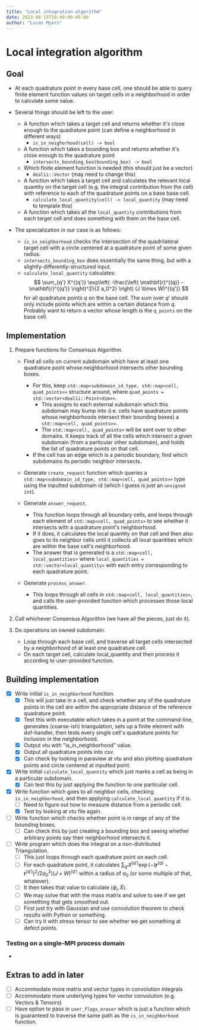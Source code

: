 ```yaml
---
title: "Local integration algorithm"
date: 2023-08-15T10:40:00-05:00 
author: "Lucas Myers"
---
```


# Local integration algorithm

## Goal

- At each quadrature point in every base cell, one should be able to query finite element function values on target cells in a neighborhood in order to calculate some value.
- Several things should be left to the user:
    - A function which takes a target cell and returns whether it's close enough to the quadrature point (can define a neighborhood in different ways)
        - `is_in_neighorhood(cell) -> bool`
    - A function which takes a bounding box and returns whether it's close enough to the quadrature point
        - `intersects_bounding_box(bounding_box) -> bool`
    - Which finite element function is needed (this should just be a vector)
        - `dealii::Vector` (may need to change this)
    - A function which takes a target cell and calculates the relevant local quantity on the target cell (e.g. the integral contribution from the cell) with reference to each of the quadrature points on a base base cell.
        - `calculate_local_quantity(cell) -> local_quantity` (may need to template this)
    - A function which takes all the `local_quantity` contributions from each target cell and does something with them on the base cell.

- The specialization in our case is as follows:
    - `is_in_neighborhood` checks the intersection of the quadrilateral target cell with a circle centered at a quadrature point of some given radius.
    - `intersects_bounding_box` does essentially the same thing, but with a slightly-differently-structured input.
    - `calculate_local_quantity` calculates:
    $$
    \sum_{q'} X^{(q')} \exp\left( -\frac{\left( \mathbf{r}^{(q)} - \mathbf{r}^{(q')} \right)^2}{2 a_0^2} \right) (J \times W)^{(q')}
    $$ 
    for all quadrature points $q$ on the base cell.
    The sum over $q'$ should only include points which are within a certain distance from $q$.
    Probably want to return a vector whose length is the `q_points` on the base cell.

## Implementation

1. Prepare functions for Consensus Algorithm.
    - Find all cells on current subdomain which have at least one quadrature point whose neighborhood intersects other bounding boxes.
        - For this, keep `std::map<subdomain_id_type, std::map<cell, quad_points>>` structure around, where `quad_points = std::vector<dealii::Point<dim>>`.
            - This assigns to each external subdomain which this subdomain may bump into (i.e. cells have quadrature points whose neighborhoods intersect their bounding boxes) a `std::map<cell, quad_points>>`.
            - The `std::map<cell, quad_points>` will be sent over to other domains.
            It keeps track of all the cells which intersect a given subdomain (from a particular other subdomain), and holds the list of quadrature points on that cell.
        - If the cell has an edge which is a periodic boundary, find which subdomains its periodic neighbor intersects.
    
    - Generate `create_request` function which queries a `std::map<subdomain_id_type, std::map<cell, quad_points>>` type using the inputted subdomain id (which I guess is just an `unsigned int`).

    - Generate `answer_request`.
        - This function loops through all boundary cells, and loops through each element of `std::map<cell, quad_points>` to see whether it intersects with a quadrature point's neighborhood.
        - If it does, it calculates the local quantity on that cell and then also goes to its neighbor cells until it collects all local quantities which are within the base cell's neighborhood.
        - The answer that is generated is a `std::map<cell, local_quantities>` where `local_quantities = std::vector<local_quantity>` with each entry corresponding to each quadrature point.

    - Generate `process_answer`.
        - This loops through all cells in `std::map<cell, local_quantities>`, and calls the user-provided function which processes those local quantities.

2. Call whichever Consensus Algorithm (we have all the pieces, just do it).

3. Do operations on owned subdomain.
    - Loop through each base cell, and traverse all target cells intersected by a neighborhood of at least one quadrature cell.
    - On each target cell, calculate local_quantity and then process it according to user-provided function.

## Building implementation

- [X] Write initial `is_in_neighborhood` function.
    - [X] This will just take in a cell, and check whether any of the quadrature points in the cell are within the appropriate distance of the reference quadrature point.
    - [X] Test this with executable which takes in a point at the command-line, generates (coarse-ish) triangulation, sets up a finite element with dof-handler, then tests every single cell's quadrature points for inclusion in the neighborhood.
    - [X] Output vtu with "is_in_neighborhood" value.
    - [X] Output all quadrature points into csv.
    - [X] Can check by looking in paraview at vtu and also plotting quadrature points and circle centered at inputted point.

- [X] Write initial `calculate_local_quantity` which just marks a cell as being in a particular subdomain.
    - [X] Can test this by just applying the function to one particular cell.

- [X] Write function which goes to all neighbor cells, checking `is_in_neighborhood`, and then applying `calculate_local_quantity` if it is.
    - [ ] Need to figure out how to measure distance from a periodic cell.
    - [X] Test by looking at vtu file again.

- [ ] Write function which checks whether point is in range of any of the bounding boxes. 
    - [ ] Can check this by just creating a bounding box and seeing whether arbitrary points say their neighborhood intersects it.

- [ ] Write program which does the integral on a non-distributed Triangulation.
    - [ ] This just loops through each quadrature point on each cell.
    - [ ] For each quadrature point, it calculates $\sum_{q'} X^{(q')} \exp \left( - \left( \mathbf{r}^{(q)} - \mathbf{r}^{(q')} \right)^2 / 2 a_0^2 \right) \left( J \times W \right)^{(q')}$ within a radius of $a_0$ (or some multiple of that, whatever).
    - [ ] It then takes that value to calculate $\left< \phi_i, \tilde{X} \right>$. 
    - [ ] We may solve that with the mass matrix and solve to see if we get something that gets smoothed out. 
    - [ ] First just try with Gaussian and use convolution theorem to check results with Python or something.
    - [ ] Can try it with stress tensor to see whether we get something at defect points.

### Testing on a single-MPI process domain

- 

## Extras to add in later

- [ ] Accommodate more matrix and vector types in convolution integrals
- [ ] Accommodate more underlying types for vector convolution (e.g. Vectors & Tensors)
- [ ] Have option to pass in `user_flags_eraser` which is just a function which is guaranteed to traverse the same path as the `is_in_neighborhood` function.

